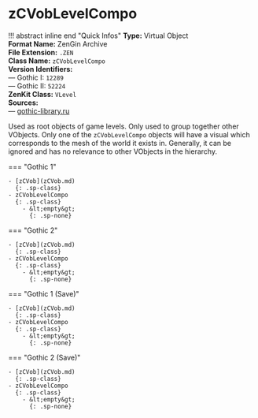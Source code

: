 # zCVobLevelCompo

!!! abstract inline end "Quick Infos"
    **Type:** Virtual Object<br/>
    **Format Name:** ZenGin Archive<br/>
    **File Extension:** `.ZEN`<br/>
    **Class Name:** `zCVobLevelCompo`<br/>
    **Version Identifiers:**<br />
    — Gothic I: `12289`<br/>
    — Gothic II: `52224`<br/>
    **ZenKit Class:** `VLevel`<br/>
    **Sources:**<br/>
    — [gothic-library.ru](http://www.gothic-library.ru/publ/class_zcvoblevelcompo/1-1-0-496)


Used as root objects of game levels. Only used to group together other VObjects. Only one of the `zCVobLevelCompo`
objects will have a visual which corresponds to the mesh of the world it exists in. Generally, it can be ignored and
has no relevance to other VObjects in the hierarchy.

=== "Gothic 1"

    - [zCVob](zCVob.md)
      {: .sp-class}
    - zCVobLevelCompo
      {: .sp-class}
        - &lt;empty&gt;
          {: .sp-none}

=== "Gothic 2"

    - [zCVob](zCVob.md)
      {: .sp-class}
    - zCVobLevelCompo
      {: .sp-class}
        - &lt;empty&gt;
          {: .sp-none}

=== "Gothic 1 (Save)"

    - [zCVob](zCVob.md)
      {: .sp-class}
    - zCVobLevelCompo
      {: .sp-class}
        - &lt;empty&gt;
          {: .sp-none}

=== "Gothic 2 (Save)"

    - [zCVob](zCVob.md)
      {: .sp-class}
    - zCVobLevelCompo
      {: .sp-class}
        - &lt;empty&gt;
          {: .sp-none}
